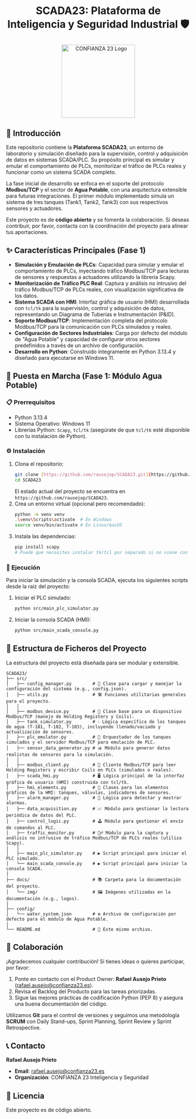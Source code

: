# <p align="center">SCADA23: Plataforma de Inteligencia y Seguridad Industrial 🛡️</p>

<p align="center">
  <img src="https://github.com/rausejop/SCADA23/blob/main/docs/img/confianza23_logo.png?raw=true" alt="CONFIANZA 23 Logo" width="200"/>
</p>

## 📄 Introducción

Este repositorio contiene la **Plataforma SCADA23**, un entorno de laboratorio y simulación diseñado para la supervisión, control y adquisición de datos en sistemas SCADA/PLC. Su propósito principal es simular y emular el comportamiento de PLCs, monitorizar el tráfico de PLCs reales y funcionar como un sistema SCADA completo.

La fase inicial de desarrollo se enfoca en el soporte del protocolo **Modbus/TCP** y el sector de **Agua Potable**, con una arquitectura extensible para futuras integraciones. El primer módulo implementado simula un sistema de tres tanques (Tank1, Tank2, Tank3) con sus respectivos sensores y actuadores.

Este proyecto es de **código abierto** y se fomenta la colaboración. Si deseas contribuir, por favor, contacta con la coordinación del proyecto para alinear tus aportaciones.

## ✨ Características Principales (Fase 1)

* **Simulación y Emulación de PLCs**: Capacidad para simular y emular el comportamiento de PLCs, inyectando tráfico Modbus/TCP para lecturas de sensores y respuestas a actuadores utilizando la librería Scapy.
* **Monitorización de Tráfico PLC Real**: Captura y análisis no intrusivo del tráfico Modbus/TCP de PLCs reales, con visualización significativa de los datos.
* **Sistema SCADA con HMI**: Interfaz gráfica de usuario (HMI) desarrollada con `tcl/tk` para la supervisión, control y adquisición de datos, representando un Diagrama de Tuberías e Instrumentación (P&ID).
* **Soporte Modbus/TCP**: Implementación completa del protocolo Modbus/TCP para la comunicación con PLCs simulados y reales.
* **Configuración de Sectores Industriales**: Carga por defecto del módulo de "Agua Potable" y capacidad de configurar otros sectores predefinidos a través de un archivo de configuración.
* **Desarrollo en Python**: Construido íntegramente en Python 3.13.4 y diseñado para ejecutarse en Windows 11.

## 🚀 Puesta en Marcha (Fase 1: Módulo Agua Potable)

### 📋 Prerrequisitos

* Python 3.13.4
* Sistema Operativo: Windows 11
* Librerías Python: `Scapy`, `tcl/tk` (asegúrate de que `tcl/tk` esté disponible con tu instalación de Python).

### ⚙️ Instalación

1.  Clona el repositorio:
    ```bash
    git clone [https://github.com/rausejop/SCADA23.git](https://github.com/rausejop/SCADA23.git)
    cd SCADA23
    ```
    El estado actual del proyecto se encuentra en `https://github.com/rausejop/SCADA23`.
2.  Crea un entorno virtual (opcional pero recomendado):
    ```bash
    python -m venv venv
    .\venv\Scripts\activate  # En Windows
    source venv/bin/activate # En Linux/macOS
    ```
3.  Instala las dependencias:
    ```bash
    pip install scapy
    # Puede que necesites instalar tk/tcl por separado si no viene con tu distribución de Python
    ```

### 🏃 Ejecución

Para iniciar la simulación y la consola SCADA, ejecuta los siguientes scripts desde la raíz del proyecto:

1.  Iniciar el PLC simulado:
    ```bash
    python src/main_plc_simulator.py
    ```
2.  Iniciar la consola SCADA (HMI):
    ```bash
    python src/main_scada_console.py
    ```

## 📂 Estructura de Ficheros del Proyecto

La estructura del proyecto está diseñada para ser modular y extensible.
```
SCADA23/
├── src/
│   ├── config_manager.py        # 🔧 Clase para cargar y manejar la configuración del sistema (e.g., config.json).
│   ├── utils.py                 # 🛠️ Funciones utilitarias generales para el proyecto.
│   │
│   ├── modbus_device.py         # 🔌 Clase base para un dispositivo Modbus/TCP (manejo de Holding Registers y Coils).
│   ├── tank_simulator.py        # 💧 Lógica específica de los tanques de agua (T-101, T-102, T-103), incluyendo llenado/vaciado y actualización de sensores.
│   ├── plc_emulator.py          # 🤖 Orquestador de los tanques simulados y el servidor Modbus/TCP para emulación de PLC.
│   ├── sensor_data_generator.py # 📊 Módulo para generar datos realistas de sensores para la simulación.
│   │
│   ├── modbus_client.py         # 📡 Cliente Modbus/TCP para leer Holding Registers y escribir Coils en PLCs (simulados o reales).
│   ├── scada_hmi.py             # 🖥️ Lógica principal de la interfaz gráfica de usuario (HMI) construida con tcl/tk.
│   ├── hmi_elements.py          # 🎨 Clases para los elementos gráficos de la HMI: tanques, válvulas, indicadores de sensores.
│   ├── alarm_manager.py         # 🚨 Lógica para detectar y mostrar alarmas.
│   ├── data_acquisition.py      # 📈 Módulo para gestionar la lectura periódica de datos del PLC.
│   ├── control_logic.py         # 🕹️ Módulo para gestionar el envío de comandos al PLC.
│   ├── traffic_monitor.py       # 🕵️‍♂️ Módulo para la captura y análisis no intrusivo de tráfico Modbus/TCP de PLCs reales (utiliza Scapy).
│   │
│   ├── main_plc_simulator.py    # ▶️ Script principal para iniciar el PLC simulado.
│   └── main_scada_console.py    # ▶️ Script principal para iniciar la consola SCADA.
│
├── docs/                        # 📚 Carpeta para la documentación del proyecto.
│   └── img/                     # 🖼️ Imágenes utilizadas en la documentación (e.g., logos).
│
├── config/
│   └── water_system.json        # ⚙️ Archivo de configuración por defecto para el módulo de Agua Potable.
│
└── README.md                    # 📖 Este mismo archivo.
```


## 🤝 Colaboración

¡Agradecemos cualquier contribución! Si tienes ideas o quieres participar, por favor:

1.  Ponte en contacto con el Product Owner: **Rafael Ausejo Prieto** (rafael.ausejo@confianza23.es).
2.  Revisa el Backlog del Producto para las tareas priorizadas.
3.  Sigue las mejores prácticas de codificación Python (PEP 8) y asegura una buena documentación del código.

Utilizamos **Git** para el control de versiones y seguimos una metodología **SCRUM** con Daily Stand-ups, Sprint Planning, Sprint Review y Sprint Retrospective.

## 📞 Contacto

**Rafael Ausejo Prieto**
* **Email**: rafael.ausejo@confianza23.es
* **Organización**: CONFIANZA 23 Inteligencia y Seguridad


## 📜 Licencia

Este proyecto es de código abierto.
